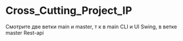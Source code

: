 # Cross_Cutting_Project_IP
Смотрите две ветки main и master, т к в main CLI и UI Swing, в ветке master Rest-api
